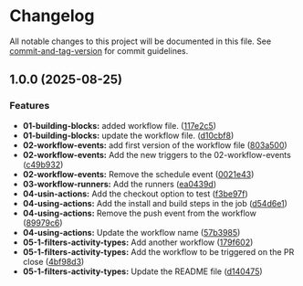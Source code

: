 # Changelog

All notable changes to this project will be documented in this file. See [commit-and-tag-version](https://github.com/absolute-version/commit-and-tag-version) for commit guidelines.

## 1.0.0 (2025-08-25)


### Features

* **01-building-blocks:** added workflow file. ([117e2c5](https://github.com/apshuk21/gh-actions-course/commit/117e2c55aa40ed306e24f715f90356820777bcfb))
* **01-building-blocks:** update the workflow file. ([d10cbf8](https://github.com/apshuk21/gh-actions-course/commit/d10cbf83f6d62e7c77cebba61284177dff3d4e63))
* **02-workflow-events:** add first version of the workflow file ([803a500](https://github.com/apshuk21/gh-actions-course/commit/803a5005a1a50ff832710dd99297ed2afc881e5f))
* **02-workflow-events:** Add the new triggers to the 02-workflow-events ([c49b932](https://github.com/apshuk21/gh-actions-course/commit/c49b932eeb51e8fa747666a3e74a7c1ca4590b68))
* **02-workflow-events:** Remove the schedule event ([0021e43](https://github.com/apshuk21/gh-actions-course/commit/0021e43408c783f3eabea7eea6f6ca388abd21f0))
* **03-workflow-runners:** Add the runners ([ea0439d](https://github.com/apshuk21/gh-actions-course/commit/ea0439df1188842b1d567e25d930efb7c972fac2))
* **04-usin-actions:** Add the checkout option to test ([f3be97f](https://github.com/apshuk21/gh-actions-course/commit/f3be97fae4ad970891be83678faae306b1a8abc8))
* **04-using-actions:** Add the install and build steps in the job ([d54d6e1](https://github.com/apshuk21/gh-actions-course/commit/d54d6e14b2e85d75a0c08f31ab0a6ccfc3c71dab))
* **04-using-actions:** Remove the push event from the workflow ([89979c6](https://github.com/apshuk21/gh-actions-course/commit/89979c628fc53eea6ff10747f02c417a44599fcb))
* **04-using-actions:** Update the workflow name ([57b3985](https://github.com/apshuk21/gh-actions-course/commit/57b3985bf07c9eb2a652f8e288805040df94aedd))
* **05-1-filters-activity-types:** Add another workflow ([179f602](https://github.com/apshuk21/gh-actions-course/commit/179f60222b3fd25e926ce472d9e67f5b8bc18972))
* **05-1-filters-activity-types:** Add the workflow to be triggered on the PR close ([4bf98d3](https://github.com/apshuk21/gh-actions-course/commit/4bf98d3514a5c5000233d8c76a392c580dbd5812))
* **05-1-filters-activity-types:** Update the README file ([d140475](https://github.com/apshuk21/gh-actions-course/commit/d140475c48ca29cc4dfbc3ae9eb1cf85c9e41455))
